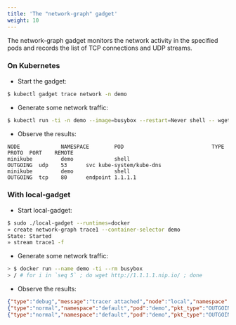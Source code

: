 ```yaml
---
title: 'The "network-graph" gadget'
weight: 10
---
```


The network-graph gadget monitors the network activity in the specified pods
and records the list of TCP connections and UDP streams.

### On Kubernetes

* Start the gadget:
```bash
$ kubectl gadget trace network -n demo
```

* Generate some network traffic:
```bash
$ kubectl run -ti -n demo --image=busybox --restart=Never shell -- wget 1.1.1.1.nip.io
```

* Observe the results:
```
NODE             NAMESPACE        POD                            TYPE      PROTO  PORT    REMOTE
minikube         demo             shell                          OUTGOING  udp    53      svc kube-system/kube-dns
minikube         demo             shell                          OUTGOING  tcp    80      endpoint 1.1.1.1
```

### With local-gadget

* Start local-gadget:

```bash
$ sudo ./local-gadget --runtimes=docker
» create network-graph trace1 --container-selector demo
State: Started
» stream trace1 -f
```

* Generate some network traffic:

```bash
> $ docker run --name demo -ti --rm busybox
> / # for i in `seq 5` ; do wget http://1.1.1.1.nip.io/ ; done
```

* Observe the results:

```json
{"type":"debug","message":"tracer attached","node":"local","namespace":"default","pod":"demo"}
{"type":"normal","namespace":"default","pod":"demo","pkt_type":"OUTGOING","proto":"tcp","ip":"1.1.1.1","port":80}
{"type":"normal","namespace":"default","pod":"demo","pkt_type":"OUTGOING","proto":"udp","ip":"192.168.0.1","port":53}
```
